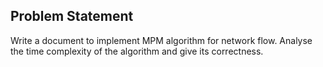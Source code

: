 ## Problem Statement

Write a document to implement MPM algorithm for network flow. Analyse the time complexity of the
algorithm and give its correctness.
